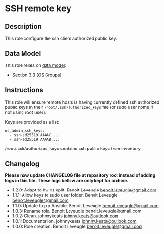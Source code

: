 # SSH remote key

## Description

This role configure the ssh client authorized public key.

## Data Model

This role relies on [data model](https://github.com/bluebanquise/bluebanquise/blob/master/resources/data_model.md):
* Section 3.3 (OS Groups)

## Instructions

This role will ensure remote hosts is having currently defined ssh authorized public keys in their `/root/.ssh/authorized_keys` file
(or sudo user home if not using root user).

Keys are provided as a list:

```
os_admin_ssh_keys:
  - ssh-ed25519 AAAAC....
  - ssh-ed25519 AAAAB....
```

/root/.ssh/authorized_keys contains ssh public keys from inventory

## Changelog

**Please now update CHANGELOG file at repository root instead of adding logs in this file.
These logs bellow are only kept for archive.**

* 1.2.0: Adapt to hw os split. Benoit Leveugle <benoit.leveugle@gmail.com>
* 1.1.1: Allow keys to sudo user folder. Benoit Leveugle <benoit.leveugle@gmail.com>
* 1.1.0: Update to pip Ansible. Benoit Leveugle <benoit.leveugle@gmail.com>
* 1.0.3: Rename role. Benoit Leveugle <benoit.leveugle@gmail.com>
* 1.0.2: Clean. johnnykeats <johnny.keats@outlook.com>
* 1.0.1: Documentation. johnnykeats <johnny.keats@outlook.com>
* 1.0.0: Role creation. Benoit Leveugle <benoit.leveugle@gmail.com>
